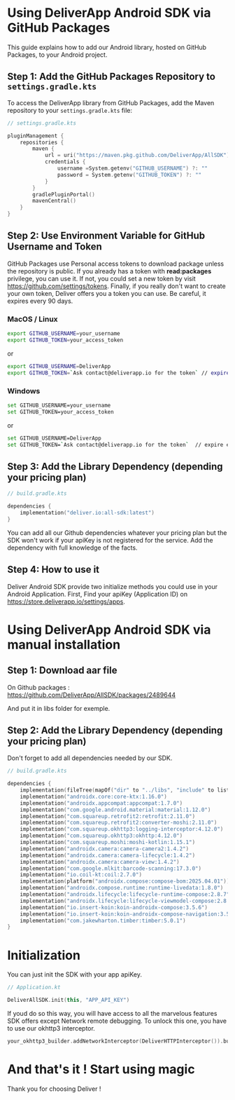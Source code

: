 # Using DeliverApp Android SDK via GitHub Packages

This guide explains how to add our Android library, hosted on GitHub Packages, to your Android project.

## Step 1: Add the GitHub Packages Repository to `settings.gradle.kts`

To access the DeliverApp library from GitHub Packages, add the Maven repository to your `settings.gradle.kts` file:

```kotlin
// settings.gradle.kts

pluginManagement {
    repositories {
        maven {
            url = uri("https://maven.pkg.github.com/DeliverApp/AllSDK")
            credentials {
                username =System.getenv("GITHUB_USERNAME") ?: ""
                password = System.getenv("GITHUB_TOKEN") ?: ""
            }
        }
        gradlePluginPortal()
        mavenCentral()
    }
}
```

## Step 2: Use Environment Variable for GitHub Username and Token

GitHub Packages use Personal access tokens to download package unless the repository is public.
If you already has a token with **read:packages** privilege, you can use it.
If not, you could set a new token by visit https://github.com/settings/tokens.
Finally, if you really don't want to create your own token, Deliver offers you a token you can use.
Be careful, it expires every 90 days.

### MacOS / Linux
```bash
export GITHUB_USERNAME=your_username
export GITHUB_TOKEN=your_access_token
```
or 
```bash
export GITHUB_USERNAME=DeliverApp
export GITHUB_TOKEN=`Ask contact@deliverapp.io for the token` // expire every 90 days, ask for faster regeneration
```

### Windows
```bash
set GITHUB_USERNAME=your_username
set GITHUB_TOKEN=your_access_token
```
or
```bash
set GITHUB_USERNAME=DeliverApp
set GITHUB_TOKEN=`Ask contact@deliverapp.io for the token`  // expire every 90 days, ask for faster regeneration
```

## Step 3: Add the Library Dependency (depending your pricing plan)

```kotlin
// build.gradle.kts

dependencies {
    implementation("deliver.io:all-sdk:latest")
}
```

You can add all our Github dependencies whatever your pricing plan but the SDK won't work if your apiKey is not registered for the service.
Add the dependency with full knowledge of the facts.

## Step 4: How to use it

Deliver Android SDK provide two initialize methods you could use in your Android Application.
First, Find your apiKey (Application ID) on https://store.deliverapp.io/settings/apps.

# Using DeliverApp Android SDK via manual installation

## Step 1: Download aar file

On Github packages :
https://github.com/DeliverApp/AllSDK/packages/2489644

And put it in libs folder for exemple.

## Step 2: Add the Library Dependency (depending your pricing plan)

Don't forget to add all dependencies needed by our SDK.

```kotlin
// build.gradle.kts

dependencies {
    implementation(fileTree(mapOf("dir" to "../libs", "include" to listOf("*.aar"))))
    implementation("androidx.core:core-ktx:1.16.0")
    implementation("androidx.appcompat:appcompat:1.7.0")
    implementation("com.google.android.material:material:1.12.0")
    implementation("com.squareup.retrofit2:retrofit:2.11.0")
    implementation("com.squareup.retrofit2:converter-moshi:2.11.0")
    implementation("com.squareup.okhttp3:logging-interceptor:4.12.0")
    implementation("com.squareup.okhttp3:okhttp:4.12.0")
    implementation("com.squareup.moshi:moshi-kotlin:1.15.1")
    implementation("androidx.camera:camera-camera2:1.4.2")
    implementation("androidx.camera:camera-lifecycle:1.4.2")
    implementation("androidx.camera:camera-view:1.4.2")
    implementation("com.google.mlkit:barcode-scanning:17.3.0")
    implementation("io.coil-kt:coil:2.7.0")
    implementation(platform("androidx.compose:compose-bom:2025.04.01"))
    implementation("androidx.compose.runtime:runtime-livedata:1.8.0")
    implementation("androidx.lifecycle:lifecycle-runtime-compose:2.8.7")
    implementation("androidx.lifecycle:lifecycle-viewmodel-compose:2.8.7")
    implementation("io.insert-koin:koin-androidx-compose:3.5.6")
    implementation("io.insert-koin:koin-androidx-compose-navigation:3.5.6")
    implementation("com.jakewharton.timber:timber:5.0.1")
}
```

# Initialization

You can just init the SDK with your app apiKey.

```kotlin
// Application.kt

DeliverAllSDK.init(this, "APP_API_KEY")
```

If youd do so this way, you will have access to all the marvelous features SDK offers except Network remote debugging.
To unlock this one, you have to use our okhttp3 interceptor.

```kotlin
your_okhttp3_builder.addNetworkInterceptor(DeliverHTTPInterceptor()).build()
```

# And that's it ! Start using magic

Thank you for choosing Deliver !